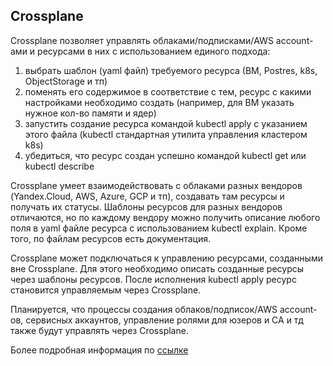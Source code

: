 ## Crossplane

Crossplane позволяет управлять облаками/подписками/AWS account-ами и ресурсами в них
с использованием единого подхода:

1. выбрать шаблон (yaml файл) требуемого ресурса (ВМ, Postres, k8s, ObjectStorage и тп)
2. поменять его содержимое в соответствие с тем, ресурс с какими настройками необходимо создать
(например, для ВМ указать нужное кол-во памяти и ядер)
3. запустить создание ресурса командой kubectl apply с указанием этого файла
   (kubectl стандартная утилита управления кластером k8s)
4. убедиться, что ресурс создан успешно командой kubectl get или kubectl describe

Crossplane умеет взаимодействовать с облаками разных вендоров (Yandex.Cloud, AWS, Azure, GCP и тп),
создавать там ресурсы и получать их статусы. Шаблоны ресурсов для разных вендоров отличаются,
но по каждому вендору можно получить описание любого поля в yaml файле ресурса с использованием
kubectl explain. Кроме того, по файлам ресурсов есть документация.

Crossplane может подключаться к управлению ресурсами, созданными вне Crossplane.
Для этого необходимо описать созданные ресурсы через шаблоны ресурсов. После
исполнения kubectl apply ресурс становится управляемым через Crossplane.

Планируется, что процессы создания облаков/подписок/AWS account-ов, сервисных аккаунтов,
управление ролями для юзеров и СА и тд также будут управлять через Crossplane.

Более подробная информация по [ссылке](https://a.yandex-team.ru/arc/trunk/arcadia/infra/kube)
